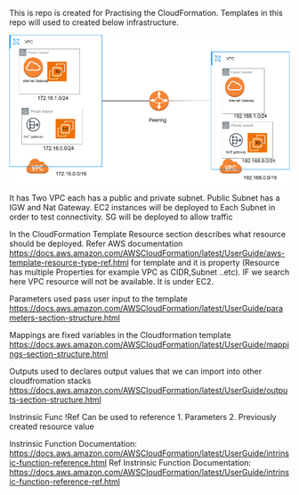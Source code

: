 This is repo is created for Practising the CloudFormation. Templates in this repo will used to created below infrastructure.

![Project Screenshot](assets/screenshot.png "Architecture")

It has Two VPC each has a public and private subnet. Public Subnet has a IGW and Nat Gateway. EC2 instances will be deployed to Each Subnet in order to test connectivity. SG will be deployed to allow traffic 

In the CloudFormation Template Resource section describes what resource should be deployed. 
Refer AWS documentation https://docs.aws.amazon.com/AWSCloudFormation/latest/UserGuide/aws-template-resource-type-ref.html for template and it is property (Resource has multiple Properties for example VPC as CIDR,Subnet ..etc). IF we search here VPC resource will not be available. It is under EC2.

Parameters used pass user input to the template 
https://docs.aws.amazon.com/AWSCloudFormation/latest/UserGuide/parameters-section-structure.html  

Mappings are fixed variables in the Cloudformation template 
https://docs.aws.amazon.com/AWSCloudFormation/latest/UserGuide/mappings-section-structure.html 

Outputs used to declares output values that we can import into other cloudfromation stacks
https://docs.aws.amazon.com/AWSCloudFormation/latest/UserGuide/outputs-section-structure.html 

Instrinsic Func !Ref Can be used to reference 
    1. Parameters 
    2. Previously created resource value

Instrinsic Function Documentation: https://docs.aws.amazon.com/AWSCloudFormation/latest/UserGuide/intrinsic-function-reference.html 
Ref Instrinsic Function Documentation: https://docs.aws.amazon.com/AWSCloudFormation/latest/UserGuide/intrinsic-function-reference-ref.html